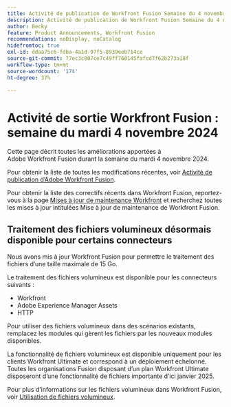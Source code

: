 ```yaml
---
title: Activité de publication de Workfront Fusion Semaine du 4 novembre 2024
description: Activité de publication de Workfront Fusion Semaine du 4 novembre 2024
author: Becky
feature: Product Announcements, Workfront Fusion
recommendations: noDisplay, noCatalog
hidefromtoc: true
exl-id: ddaa75c6-fdba-4a1d-97f5-8939eeb714ce
source-git-commit: 77ec3c007ce7c49ff760145fafcd7f62b273a18f
workflow-type: tm+mt
source-wordcount: '174'
ht-degree: 37%

---
```


# Activité de sortie Workfront Fusion : semaine du mardi 4 novembre 2024

Cette page décrit toutes les améliorations apportées à Adobe Workfront Fusion durant la semaine du mardi 4 novembre 2024.

Pour obtenir la liste de toutes les modifications récentes, voir [Activité de publication d’Adobe Workfront Fusion](/help/workfront-fusion/fusion-product-releases/fusion-release-activity.md).

Pour obtenir la liste des correctifs récents dans Workfront Fusion, reportez-vous à la page [Mises à jour de maintenance Workfront](https://experienceleague.adobe.com/docs/workfront-known-issues/releases/current-updates.html?lang=fr) et recherchez toutes les mises à jour intitulées Mise à jour de maintenance de Workfront Fusion.

## Traitement des fichiers volumineux désormais disponible pour certains connecteurs

Nous avons mis à jour Workfront Fusion pour permettre le traitement des fichiers d’une taille maximale de 15 Go.

Le traitement des fichiers volumineux est disponible pour les connecteurs suivants :

* Workfront
* Adobe Experience Manager Assets
* HTTP

Pour utiliser des fichiers volumineux dans des scénarios existants, remplacez les modules qui gèrent les fichiers par les nouveaux modules disponibles.

La fonctionnalité de fichiers volumineux est disponible uniquement pour les clients Workfront Ultimate et correspond à un déploiement échelonné. Toutes les organisations Fusion disposant d’un plan Workfront Ultimate disposeront d’une fonctionnalité de fichiers importante d’ici janvier 2025.

Pour plus d’informations sur les fichiers volumineux dans Workfront Fusion, voir [Utilisation de fichiers volumineux](/help/workfront-fusion/references/scenarios/fusion-large-files.md).
